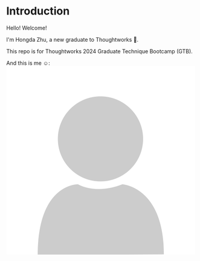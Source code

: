 # Introduction

Hello! Welcome!

I'm Hongda Zhu, a new graduate to Thoughtworks 👋.

This repo is for Thoughtworks 2024 Graduate Technique Bootcamp (GTB).

And this is me ☺️:
![avatar](img/avatar.png)
